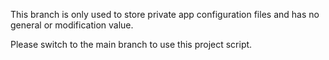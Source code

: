 This branch is only used to store private app configuration files and has no general or modification value.

Please switch to the main branch to use this project script.
